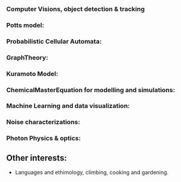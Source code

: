 ### Computer Visions, object detection & tracking

### Potts model:
  
### Probabilistic Cellular Automata:
  
### GraphTheory:

### Kuramoto Model:

### ChemicalMasterEquation for modelling and simulations:

### Machine Learning and data visualization:

### Noise characterizations:
  
### Photon Physics & optics:


## Other interests:

- Languages and ethimology, climbing, cooking and gardening.
